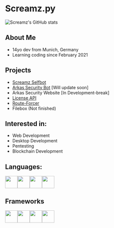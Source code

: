 # Screamz.py
![Screamz's GitHub stats](https://github-readme-stats.vercel.app/api?username=screamz2k&show_icons=true&theme=merko)
## About Me
- 14yo dev from Munich, Germany 
- Learning coding since February 2021
## Projects
- [Screamz Selfbot](https://github.com/screamz2k/SCREAMZ-SELFBOT)
- [Arkas Security Bot](https://discord.com/api/oauth2/authorize?client_id=894126755223310366&permissions=8&scope=bot%20applications.commands) [Will update soon] 
- Arkas Security Website [In Development-break]
- [License API](https://github.com/screamz2k/License-API)
- [Route-Forcer](https://github.com/screamz2k/Route-Forcer)
- Filebox (Not finished)

## Interested in:
- Web Development
- Desktop Development
- Pentesting
- Blockchain Development

## Languages:
<img style="background: transparent" height="40" src="https://external-content.duckduckgo.com/iu/?u=https%3A%2F%2Fupload.wikimedia.org%2Fwikipedia%2Fcommons%2Fthumb%2Fc%2Fc3%2FPython-logo-notext.svg%2F1200px-Python-logo-notext.svg.png&f=1&nofb=1"><img height="40" src="https://pngimg.com/uploads/mysql/mysql_PNG23.png"><img height="40" src="https://external-content.duckduckgo.com/iu/?u=https%3A%2F%2Fupload.wikimedia.org%2Fwikipedia%2Fcommons%2Fthumb%2F9%2F99%2FUnofficial_JavaScript_logo_2.svg%2F1200px-Unofficial_JavaScript_logo_2.svg.png&f=1&nofb=1"><img src="https://upload.wikimedia.org/wikipedia/commons/thumb/6/61/HTML5_logo_and_wordmark.svg/120px-HTML5_logo_and_wordmark.svg.png" height="40">

## Frameworks
<img style="background: transparent" height="40" src="https://external-content.duckduckgo.com/iu/?u=https%3A%2F%2Fi.pinimg.com%2Foriginals%2F87%2Fbd%2F39%2F87bd39372d14ae2acda0121d9bc69d9c.png&f=1&nofb=1"><img style="background: transparent" height="40" src="https://static.djangoproject.com/img/icon-touch.e4872c4da341.png"><img style="background: transparent" height="40" src="https://pycord.dev/static/img/logo.png?size=128"><img style="background: transparent" height="40" src="https://getbootstrap.com/docs/5.1/assets/img/favicons/favicon-32x32.png">
